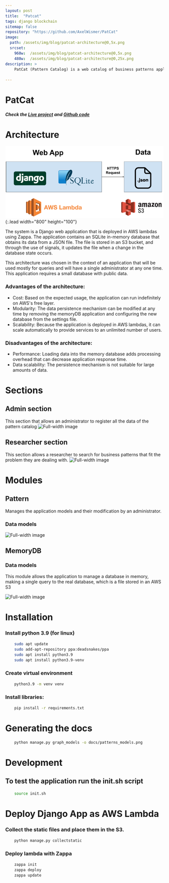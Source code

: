 ```yaml
---
layout: post
title:  "Patcat"
tags: django blockchain
sitemap: false
repository: "https://github.com/AxelWismer/PatCat"
image: 
  path: /assets/img/blog/patcat-architecture@0,5x.png
  srcset:
    960w:  /assets/img/blog/patcat-architecture@0,5x.png
    480w:  /assets/img/blog/patcat-architecture@0,25x.png
description: > 
    PatCat (Pattern Catalog) is a web catalog of business patterns applied in real cases of e-government.

---
```


# PatCat


##### Check the [Live project](https://houv30niob.execute-api.us-east-2.amazonaws.com/dev) and [Github code]({{page.repository}})

# Architecture
![Full-width image](https://github.com/AxelWismer/PatCat/raw/main/docs/architecture.png){:.lead width="800" height="100"}

The system is a Django web application that is deployed in AWS lambdas using Zappa. The application contains an SQLite in-memory database that obtains its data from a JSON file. The file is stored in an S3 bucket, and through the use of signals, it updates the file when a change in the database state occurs.

This architecture was chosen in the context of an application that will be used mostly for queries and will have a single administrator at any one time. This application requires a small database with public data.

### Advantages of the architecture:
- Cost: Based on the expected usage, the application can run indefinitely on AWS's free layer.
- Modularity: The data persistence mechanism can be modified at any time by removing the memoryDB application and configuring the new database from the settings file.
- Scalability: Because the application is deployed in AWS lambdas, it can scale automatically to provide services to an unlimited number of users.

### Disadvantages of the architecture:
- Performance: Loading data into the memory database adds processing overhead that can decrease application response time.
- Data scalability: The persistence mechanism is not suitable for large amounts of data.

# Sections
## Admin section
This section that allows an administrator to register all the data of the pattern catalog
![Full-width image]({{page.repository}}/raw/main/docs/admin_dashboard.png)


## Researcher section
This section allows a researcher to search for business patterns that fit the problem they are dealing with.
![Full-width image]({{page.repository}}/raw/main/docs/researcher_section.png)

# Modules
## Pattern
Manages the application models and their modification by an administrator.
### Data models
![Full-width image]({{page.repository}}/raw/main/docs/patterns_models.png)

## MemoryDB
### Data models
This module allows the application to manage a database in memory, making a single query to the real database, which is a file stored in an AWS S3

![Full-width image]({{page.repository}}/raw/main/docs/memoryDB.png)

# Installation
### Install python 3.9 (for linux)
~~~sh
    sudo apt update
    sudo add-apt-repository ppa:deadsnakes/ppa
    sudo apt install python3.9
    sudo apt install python3.9-venv
~~~
### Create virtual environment
~~~sh
    python3.9 -m venv venv
~~~
### Install libraries:
~~~sh
    pip install -r requirements.txt
~~~
# Generating the docs
~~~sh
    python manage.py graph_models -o docs/patterns_models.png
~~~
# Development
## To test the application run the init.sh script
~~~sh
    source init.sh
~~~
# Deploy Django App as AWS Lambda
### Collect the static files and place them in the S3.
~~~sh
    python manage.py collectstatic
~~~
### Deploy lambda with Zappa
~~~sh
    zappa init
    zappa deploy
    zappa update
~~~